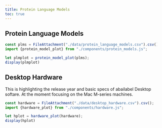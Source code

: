 ```yaml
---
title: Protein Language Models
toc: true
---
```




## Protein Language Models

```js
const plms = FileAttachment("./data/protein_language_models.csv").csv();
import {protein_model_plot} from "./components/protein_models.js";

```

```js
let plmplot = protein_model_plot(plms);
display(plmplot)
```


## Desktop Hardware

This is highlighting the release year and basic specs of abailabel Desktop softare. At the moment focusing on the Mac M-series machines.

```js
const hardware = FileAttachment("./data/desktop_hardware.csv").csv();
import {hardware_plot} from "./components/hardware.js";
```

```js
let hplot = hardware_plot(hardware);
display(hplot)
```

